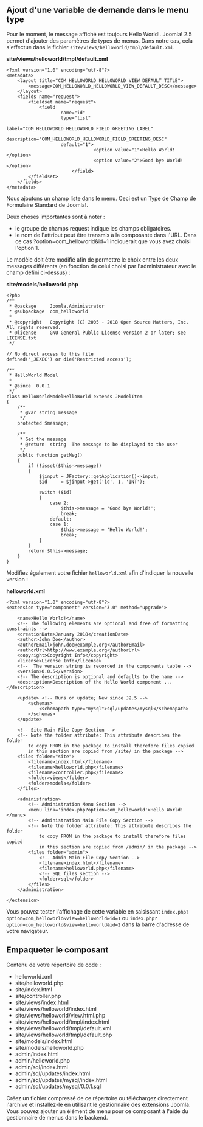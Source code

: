 ## Ajout d'une variable de demande dans le menu type
Pour le moment, le message affiché est toujours Hello World!. Joomla! 2.5 permet d'ajouter des paramètres de types de menus. Dans notre cas, cela s'effectue dans le fichier `site/views/helloworld/tmpl/default.xml`.

**site/views/helloworld/tmpl/default.xml**
```
<?xml version="1.0" encoding="utf-8"?>
<metadata>
	<layout title="COM_HELLOWORLD_HELLOWORLD_VIEW_DEFAULT_TITLE">
		<message>COM_HELLOWORLD_HELLOWORLD_VIEW_DEFAULT_DESC</message>
	</layout>
	<fields name="request">
		<fieldset name="request">
			<field
					name="id"
					type="list"
					label="COM_HELLOWORLD_HELLOWORLD_FIELD_GREETING_LABEL"
					description="COM_HELLOWORLD_HELLOWORLD_FIELD_GREETING_DESC"
					default="1">
                                <option value="1">Hello World!</option>
                                <option value="2">Good bye World!</option>
                        </field>
		</fieldset>
	</fields>
</metadata>
```

Nous ajoutons un champ liste dans le menu. Ceci est un Type de Champ de Formulaire Standard de Joomla!.

Deux choses importantes sont à noter :

- le groupe de champs request indique les champs obligatoires.
- le nom de l'attribut peut être transmis à la composante dans l'URL. Dans ce cas ?option=com_helloworld&id=1 indiquerait que vous avez choisi l'option 1.
  
Le modèle doit être modifié afin de permettre le choix entre les deux messages différents (en fonction de celui choisi par l'administrateur avec le champ défini ci-dessus) :

**site/models/helloworld.php**
```
<?php
/**
 * @package     Joomla.Administrator
 * @subpackage  com_helloworld
 *
 * @copyright   Copyright (C) 2005 - 2018 Open Source Matters, Inc. All rights reserved.
 * @license     GNU General Public License version 2 or later; see LICENSE.txt
 */

// No direct access to this file
defined('_JEXEC') or die('Restricted access');

/**
 * HelloWorld Model
 *
 * @since  0.0.1
 */
class HelloWorldModelHelloWorld extends JModelItem
{
	/**
	 * @var string message
	 */
	protected $message;

	/**
	 * Get the message
	 * @return  string  The message to be displayed to the user
	 */
	public function getMsg()
	{
		if (!isset($this->message))
		{
			$jinput = JFactory::getApplication()->input;
			$id     = $jinput->get('id', 1, 'INT');

			switch ($id)
			{
				case 2:
					$this->message = 'Good bye World!';
					break;
				default:
				case 1:
					$this->message = 'Hello World!';
					break;
			}
		}
		return $this->message;
	}
}
```

Modifiez également votre fichier `helloworld.xml` afin d'indiquer la nouvelle version :

**helloworld.xml**
```
<?xml version="1.0" encoding="utf-8"?>
<extension type="component" version="3.0" method="upgrade">

	<name>Hello World!</name>
	<!-- The following elements are optional and free of formatting constraints -->
	<creationDate>January 2018</creationDate>
	<author>John Doe</author>
	<authorEmail>john.doe@example.org</authorEmail>
	<authorUrl>http://www.example.org</authorUrl>
	<copyright>Copyright Info</copyright>
	<license>License Info</license>
	<!--  The version string is recorded in the components table -->
	<version>0.0.5</version>
	<!-- The description is optional and defaults to the name -->
	<description>Description of the Hello World component ...</description>

	<update> <!-- Runs on update; New since J2.5 -->
		<schemas>
			<schemapath type="mysql">sql/updates/mysql</schemapath>
		</schemas>
	</update>

	<!-- Site Main File Copy Section -->
	<!-- Note the folder attribute: This attribute describes the folder
		to copy FROM in the package to install therefore files copied
		in this section are copied from /site/ in the package -->
	<files folder="site">
		<filename>index.html</filename>
		<filename>helloworld.php</filename>
		<filename>controller.php</filename>
		<folder>views</folder>
		<folder>models</folder>
	</files>

	<administration>
		<!-- Administration Menu Section -->
		<menu link='index.php?option=com_helloworld'>Hello World!</menu>
		<!-- Administration Main File Copy Section -->
		<!-- Note the folder attribute: This attribute describes the folder
			to copy FROM in the package to install therefore files copied
			in this section are copied from /admin/ in the package -->
		<files folder="admin">
			<!-- Admin Main File Copy Section -->
			<filename>index.html</filename>
			<filename>helloworld.php</filename>
			<!-- SQL files section -->
			<folder>sql</folder>
		</files>
	</administration>

</extension>
```

Vous pouvez tester l'affichage de cette variable en saisissant `index.php?option=com_helloworld&view=helloworld&id=1` ou `index.php?option=com_helloworld&view=helloworld&id=2` dans la barre d'adresse de votre navigateur.

## Empaqueter le composant

Contenu de votre répertoire de code :

- helloworld.xml
- site/helloworld.php
- site/index.html
- site/controller.php
- site/views/index.html
- site/views/helloworld/index.html
- site/views/helloworld/view.html.php
- site/views/helloworld/tmpl/index.html
- site/views/helloworld/tmpl/default.xml
- site/views/helloworld/tmpl/default.php
- site/models/index.html
- site/models/helloworld.php
- admin/index.html
- admin/helloworld.php
- admin/sql/index.html
- admin/sql/updates/index.html
- admin/sql/updates/mysql/index.html
- admin/sql/updates/mysql/0.0.1.sql
  
Créez un fichier compressé de ce répertoire ou téléchargez directement l'archive et installez-le en utilisant le gestionnaire des extensions Joomla. Vous pouvez ajouter un élément de menu pour ce composant à l'aide du gestionnaire de menus dans le backend.
